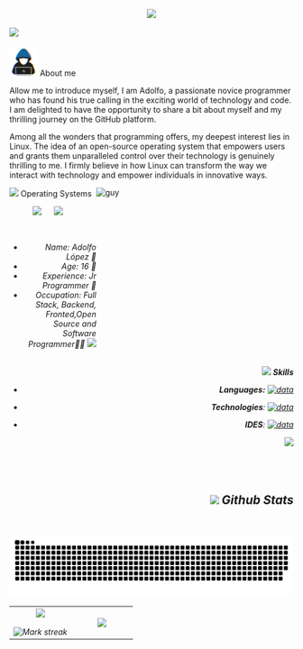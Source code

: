 <p align="center">
  <img src="https://miro.medium.com/max/2048/1*OohqW5DGh9CQS4hLY5FXzA.png" height="230"/>
</p>
<img src="https://user-images.githubusercontent.com/73097560/115834477-dbab4500-a447-11eb-908a-139a6edaec5c.gif"><br><br>

</div>
<picture><img src = "https://github.com/0xAbdulKhalid/0xAbdulKhalid/raw/main/assets/mdImages/about_me.gif" width = 50px></picture> About me 

<p style="text-align: left;">
Allow me to introduce myself, I am Adolfo, a passionate novice programmer who
has found his true calling in the exciting world of technology and code. 
I am delighted to have the opportunity to share a bit about myself and my 
thrilling journey on the GitHub platform.

Among all the wonders that programming offers, my deepest interest lies in Linux.
The idea of an open-source operating system that empowers users and grants them
unparalleled control over their technology is genuinely thrilling to me. I firmly
believe in how Linux can transform the way we interact with technology and empower
individuals in innovative ways.
</p>


<img align="right" height="270px" alt="guy" width="350" src="https://i.pinimg.com/originals/e4/26/70/e426702edf874b181aced1e2fa5c6cde.gif" /> </a>

<picture> <img src = "https://github.com/7oSkaaa/7oSkaaa/blob/main/Images/OS.gif?raw=true" width = 50px>  </picture> Operating Systems
<p align="center">
 <img src="https://img.shields.io/badge/Linux-FCC624?style=for-the-badge&logo=linux&logoColor=black">
   &emsp;
 <img src="https://img.shields.io/badge/Windows-0078D6?style=for-the-badge&logo=windows&logoColor=white">
   &emsp;

 </p>
<br> 

<i align="right" height="270px" alt="guy" width="350"  /> </a>

- Name: Adolfo López 🐧
- Age: 16 🎵
- Experience: Jr Programmer 👦
- Occupation: Full Stack, Backend, Fronted,Open Source and Software Programmer👨‍💻
<img src="https://user-images.githubusercontent.com/73097560/115834477-dbab4500-a447-11eb-908a-139a6edaec5c.gif"><br><br>

<img src="https://media2.giphy.com/media/QssGEmpkyEOhBCb7e1/giphy.gif?cid=ecf05e47a0n3gi1bfqntqmob8g9aid1oyj2wr3ds3mg700bl&rid=giphy.gif" width ="25"><b> Skills</b>
- **Languages:**
[![data](https://skillicons.dev/icons?i=java,js,php,html,css,py)](https://skillicons.dev)

- **Technologies**:
[![data](https://skillicons.dev/icons?i=git,github,bash,mysql,dotnet,discord)](https://skillicons.dev)

- **IDES**:
[![data](https://skillicons.dev/icons?i=eclipse,visualstudio,vscode,vim,neovim)](https://skillicons.dev)

<img src="https://user-images.githubusercontent.com/73097560/115834477-dbab4500-a447-11eb-908a-139a6edaec5c.gif"><br><br>
<br>
<br>

## <img src="https://media.giphy.com/media/iY8CRBdQXODJSCERIr/giphy.gif" width="35"><b> Github Stats </b>
<br>

<div align="center">
<p align="center">
<table align="center">
<tr border="none">
<td width="50%" align="center">
  
  <img  align="center"  src="https://github-readme-stats.vercel.app/api?username=dan26A&theme=dark&show_icons=true&count_private=true" />
  <br></br>
  <img  title="🔥 Get streak stats for your profile at git.io/streak-stats" alt="Mark streak" src="https://github-readme-streak-stats.herokuapp.com/?user=dan26A&theme=dark&hide_border=false" /> 
</td>

<td width="50%" align="center">

  <img  align="center"  src="https://github-readme-stats.anuraghazra1.vercel.app/api/top-langs/?username=dan26A&theme=dark&hide_border=false&no-bg=true&no-frame=true&langs_count=10"/>
  
  </td>
</tr>
<div align="center">
  <a href="https://1999azzar.github.io/1999AZZAR/">
  <img  src="https://github.com/1999AZZAR/1999AZZAR/blob/main/resources/img/grid-snake.svg"
       alt="snake" /></a>
</div>
</table>


